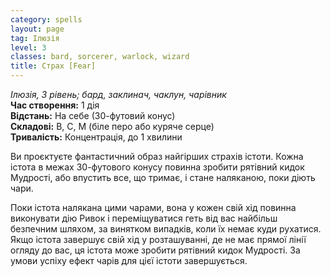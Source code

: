```yaml
---
category: spells
layout: page
tag: Ілюзія
level: 3
classes: bard, sorcerer, warlock, wizard
title: Страх [Fear]
---
```


_Ілюзія, 3 рівень; бард, заклинач, чаклун, чарівник_    
**Час створення:** 1 дія    
**Відстань:** На себе (30-футовий конус)    
**Складові:** В, С, М (біле перо або куряче серце)    
**Тривалість:** Концентрація, до 1 хвилини    

Ви проєктуєте фантастичний образ найгірших страхів істоти. Кожна істота в межах 30-футового конусу повинна зробити рятівний кидок Мудрості, або впустить все, що тримає, і стане наляканою, поки діють чари.    

Поки істота налякана цими чарами, вона у кожен свій хід повинна виконувати дію Ривок і переміщуватися геть від вас найбільш безпечним шляхом, за винятком випадків, коли їх немає куди рухатися. Якщо істота завершує свій хід у розташуванні, де не має прямої лінії огляду до вас, ця істота може зробити рятівний кидок Мудрості. За умови успіху ефект чарів для цієї істоти завершується. 
